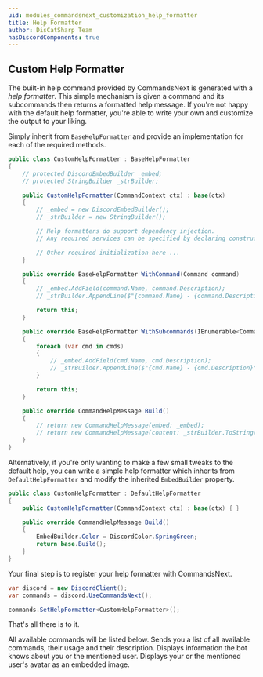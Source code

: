 ```yaml
---
uid: modules_commandsnext_customization_help_formatter
title: Help Formatter
author: DisCatSharp Team
hasDiscordComponents: true
---
```


## Custom Help Formatter

The built-in help command provided by CommandsNext is generated with a *help formatter*.
This simple mechanism is given a command and its subcommands then returns a formatted help message.
If you're not happy with the default help formatter, you're able to write your own and customize the output to your liking.

Simply inherit from `BaseHelpFormatter` and provide an implementation for each of the required methods.

```cs
public class CustomHelpFormatter : BaseHelpFormatter
{
	// protected DiscordEmbedBuilder _embed;
	// protected StringBuilder _strBuilder;

	public CustomHelpFormatter(CommandContext ctx) : base(ctx)
	{
		// _embed = new DiscordEmbedBuilder();
		// _strBuilder = new StringBuilder();

		// Help formatters do support dependency injection.
		// Any required services can be specified by declaring constructor parameters.

		// Other required initialization here ...
	}

	public override BaseHelpFormatter WithCommand(Command command)
	{
		// _embed.AddField(command.Name, command.Description);
		// _strBuilder.AppendLine($"{command.Name} - {command.Description}");

		return this;
	}

	public override BaseHelpFormatter WithSubcommands(IEnumerable<Command> cmds)
	{
		foreach (var cmd in cmds)
		{
			// _embed.AddField(cmd.Name, cmd.Description);
			// _strBuilder.AppendLine($"{cmd.Name} - {cmd.Description}");
		}

		return this;
	}

	public override CommandHelpMessage Build()
	{
		// return new CommandHelpMessage(embed: _embed);
		// return new CommandHelpMessage(content: _strBuilder.ToString());
	}
}
```

Alternatively, if you're only wanting to make a few small tweaks to the default help, you can write a simple help formatter which inherits from `DefaultHelpFormatter` and modify the inherited `EmbedBuilder` property.

```cs
public class CustomHelpFormatter : DefaultHelpFormatter
{
	public CustomHelpFormatter(CommandContext ctx) : base(ctx) { }

	public override CommandHelpMessage Build()
	{
		EmbedBuilder.Color = DiscordColor.SpringGreen;
		return base.Build();
	}
}
```

Your final step is to register your help formatter with CommandsNext.

```cs
var discord = new DiscordClient();
var commands = discord.UseCommandsNext();

commands.SetHelpFormatter<CustomHelpFormatter>();
```

That's all there is to it.

<discord-messages>
    <discord-message profile="dcs">
        <discord-embed slot="embeds" color="#00FF7F" embed-title="Commands">
            <discord-embed-description slot="description">All available commands will be listed below.</discord-embed-description>
            <discord-embed-fields slot="fields">
                <discord-embed-field field-title="!help">Sends you a list of all available commands, their usage and their description.</discord-embed-field>
                <discord-embed-field field-title="!whois [@User]">Displays information the bot knows about you or the mentioned user.</discord-embed-field>
                <discord-embed-field field-title="!avatar [@User]">Displays your or the mentioned user's avatar as an embedded image.</discord-embed-field>
            </discord-embed-fields>
        </discord-embed>
    </discord-message>
</discord-messages>
